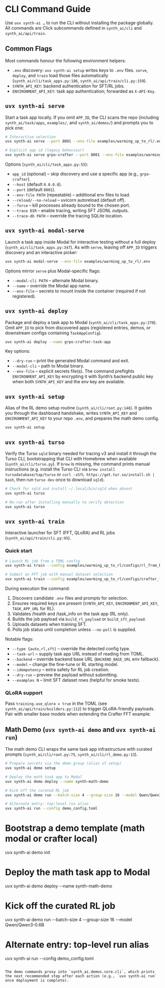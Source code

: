 # CLI Command Guide

Use `uvx synth-ai …` to run the CLI without installing the package globally. All commands are Click subcommands defined in `synth_ai/cli` and `synth_ai/api/train`.

## Common Flags

Most commands honour the following environment helpers:

- `.env` discovery: `uvx synth-ai setup` writes keys to `.env` files. `serve`, `deploy`, and `train` load those files automatically (`synth_ai/cli/task_apps.py:186`, `synth_ai/api/train/cli.py:159`).
- `SYNTH_API_KEY`: backend authentication for SFT/RL jobs.
- `ENVIRONMENT_API_KEY`: task app authentication; forwarded as `X-API-Key`.

## `uvx synth-ai serve`

Start a task app locally. If you omit `APP_ID`, the CLI scans the repo (including `synth_ai/task/apps`, `examples/`, and `synth_ai/demos/`) and prompts you to pick one:

```bash
# Interactive selection
uvx synth-ai serve --port 8001 --env-file examples/warming_up_to_rl/.env

# Explicit app id (legacy behaviour)
uvx synth-ai serve grpo-crafter --port 8001 --env-file examples/warming_up_to_rl/.env --reload
```

Options (`synth_ai/cli/task_apps.py:55`):
- `app_id` (optional) – skip discovery and use a specific app (e.g., `grpo-crafter`).
- `--host` (default `0.0.0.0`).
- `--port` (default `8001`).
- `--env-file PATH` (repeatable) – additional env files to load.
- `--reload/--no-reload` – uvicorn autoreload (default off).
- `--force` – kill processes already bound to the chosen port.
- `--trace DIR` – enable tracing, writing SFT JSONL outputs.
- `--trace-db PATH` – override the tracing SQLite location.

## `uvx synth-ai modal-serve`

Launch a task app inside Modal for interactive testing without a full deploy (`synth_ai/cli/task_apps.py:347`). As with `serve`, leaving off `APP_ID` triggers discovery and an interactive picker:

```bash
uvx synth-ai modal-serve --env-file examples/warming_up_to_rl/.env
```

Options mirror `serve` plus Modal-specific flags:
- `--modal-cli PATH` – alternate Modal binary.
- `--name` – override the Modal app name.
- `--env-file` – secrets to mount inside the container (required if not registered).

## `uvx synth-ai deploy`

Package and deploy a task app to Modal (`synth_ai/cli/task_apps.py:270`). Omit `APP_ID` to pick from discovered apps (registered entries, demos, or downstream configs containing `TaskAppConfig`).

```bash
uvx synth-ai deploy --name grpo-crafter-task-app
```

Key options:
- `--dry-run` – print the generated Modal command and exit.
- `--modal-cli` – path to Modal binary.
- `--env-file` – explicit secrets file(s). The command preflights `ENVIRONMENT_API_KEY` by encrypting it with Synth’s backend public key when both `SYNTH_API_KEY` and the env key are available.

## `uvx synth-ai setup`

Alias of the RL demo setup routine (`synth_ai/cli/root.py:146`). It guides you through the dashboard handshake, writes `SYNTH_API_KEY` and `ENVIRONMENT_API_KEY` to your repo `.env`, and prepares the math demo config.

```bash
uvx synth-ai setup
```

## `uvx synth-ai turso`

Verify the Turso `sqld` binary needed for tracing v3 and install it through the Turso CLI, bootstrapping that CLI with Homebrew when available (`synth_ai/cli/turso.py`). If `brew` is missing, the command prints manual instructions (e.g. install the Turso CLI via `brew install tursodatabase/tap/turso` or `curl -sSfL https://get.tur.so/install.sh | bash`, then run `turso dev` once to download `sqld`).

```bash
# Check for sqld and install ~/.local/bin/sqld when absent
uvx synth-ai turso

# Re-run after installing manually to verify detection
uvx synth-ai turso
```

## `uvx synth-ai train`

Interactive launcher for SFT (FFT, QLoRA) and RL jobs (`synth_ai/api/train/cli.py:95`).

### Quick start

```bash
# Launch RL job from a TOML config
uvx synth-ai train --config examples/warming_up_to_rl/configs/rl_from_base_qwen4b.toml --type rl

# Submit an FFT job with manual dataset selection
uvx synth-ai train --config examples/warming_up_to_rl/configs/crafter_fft.toml --type sft --dataset /path/to/data.jsonl
```

During execution the command:
1. Discovers candidate `.env` files and prompts for selection.
2. Ensures required keys are present (`SYNTH_API_KEY`, `ENVIRONMENT_API_KEY`, `TASK_APP_URL` for RL).
3. Validates /health and /task_info on the task app (RL only).
4. Builds the job payload via `build_rl_payload` or `build_sft_payload`.
5. Uploads datasets when training SFT.
6. Polls job status until completion unless `--no-poll` is supplied.

Notable flags:
- `--type {auto,rl,sft}` – override the detected config type.
- `--task-url` – supply task app URL instead of reading from TOML.
- `--backend` – override backend base URL (`BACKEND_BASE_URL` env fallback).
- `--model` – change the fine-tune or RL starting model.
- `--idempotency` – extra safety for RL job creation.
- `--dry-run` – preview the payload without submitting.
- `--examples N` – limit SFT dataset rows (helpful for smoke tests).

### QLoRA support

Pass `training.use_qlora = true` in the TOML (see `synth_ai/api/train/builders.py:112`) to trigger QLoRA-friendly payloads. Pair with smaller base models when extending the Crafter FFT example.

## Math Demo (`uvx synth-ai demo` and `uvx synth-ai run`)

The math demo CLI wraps the same task app infrastructure with curated prompts (`synth_ai/cli/root.py:75`, `synth_ai/cli/rl_demo.py:13`).

```bash
# Prepare secrets via the demo group (alias of setup)
uvx synth-ai demo setup

# Deploy the math task app to Modal
uvx synth-ai demo deploy --name synth-math-demo

# Kick off the curated RL job
uvx synth-ai demo run --batch-size 4 --group-size 16 --model Qwen/Qwen3-0.6B

# Alternate entry: top-level run alias
uvx synth-ai run --config demo_config.toml
```
# Bootstrap a demo template (math modal or crafter local)
uvx synth-ai demo init

# Deploy the math task app to Modal
uvx synth-ai demo deploy --name synth-math-demo

# Kick off the curated RL job
uvx synth-ai demo run --batch-size 4 --group-size 16 --model Qwen/Qwen3-0.6B

# Alternate entry: top-level run alias
uvx synth-ai run --config demo_config.toml
```

The demo commands proxy into `synth_ai.demos.core.cli`, which prints the next recommended step after each action (e.g., `uvx synth-ai run` once deployment is complete).
